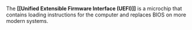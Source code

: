 The **[[Unified Extensible Firmware Interface (UEFI)]]** is a microchip that contains loading instructions for the computer and replaces BIOS on more modern systems.